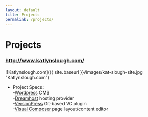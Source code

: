 ```yaml
---
layout: default
title: Projects
permalink: /projects/
---
```

# Projects

### <http://www.katlynslough.com/>  

![Katlynslough.com]({{ site.baseurl }}/images/kat-slough-site.jpg "Katlynslough.com")

* Project Specs:  
-[Wordpress][wordpress-cms] CMS  
-[Dreamhost][dream-host] hosting provider  
-[VersionPress][version-press] Git-based VC plugin  
-[Visual Composer][visual-composer] page layout/content editor  

[version-press]: https://versionpress.com/open-source/
[dream-host]: https://www.dreamhost.com/
[wordpress-cms]: https://wordpress.org/
[visual-composer]: https://visualcomposer.com/
